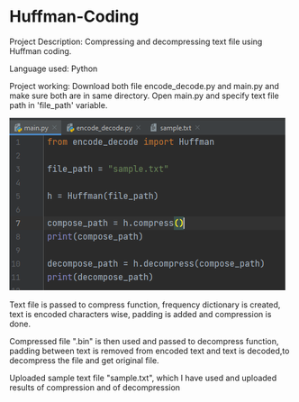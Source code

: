 # Huffman-Coding

Project Description:
Compressing and decompressing text file using Huffman coding.

Language used:
Python

Project working:
Download both file encode_decode.py and main.py and make sure both are in same directory.
Open main.py and specify text file path in 'file_path' variable.

![ScreenShot](https://github.com/pruthvi128/Huffman-Coding/blob/main/Capture.PNG)

Text file is passed to compress function, frequency dictionary is created, text is encoded characters wise, padding is added and compression is done.

Compressed file ".bin" is then used and passed to decompress function, padding between text is removed from encoded text and text is decoded,to decompress the file and get original file.

Uploaded sample text file "sample.txt", which I have used and uploaded results of compression and of decompression











